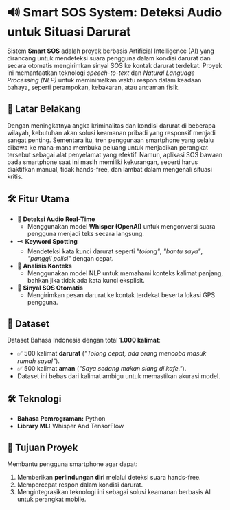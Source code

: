 # 🔊 Smart SOS System: Deteksi Audio untuk Situasi Darurat

Sistem **Smart SOS** adalah proyek berbasis Artificial Intelligence (AI) yang dirancang untuk mendeteksi suara pengguna dalam kondisi darurat dan secara otomatis mengirimkan sinyal SOS ke kontak darurat terdekat. Proyek ini memanfaatkan teknologi *speech-to-text* dan *Natural Language Processing (NLP)* untuk meminimalkan waktu respon dalam keadaan bahaya, seperti perampokan, kebakaran, atau ancaman fisik.

## 🚨 Latar Belakang
Dengan meningkatnya angka kriminalitas dan kondisi darurat di beberapa wilayah, kebutuhan akan solusi keamanan pribadi yang responsif menjadi sangat penting. Sementara itu, tren penggunaan smartphone yang selalu dibawa ke mana-mana membuka peluang untuk menjadikan perangkat tersebut sebagai alat penyelamat yang efektif. Namun, aplikasi SOS bawaan pada smartphone saat ini masih memiliki kekurangan, seperti harus diaktifkan manual, tidak hands-free, dan lambat dalam mengenali situasi kritis.

## 🛠️ Fitur Utama
- 🎤 **Deteksi Audio Real-Time**
  - Menggunakan model **Whisper (OpenAI)** untuk mengonversi suara pengguna menjadi teks secara langsung.
- 🗝️ **Keyword Spotting**
  - Mendeteksi kata kunci darurat seperti *"tolong"*, *"bantu saya"*, *"panggil polisi"* dengan cepat.
- 🧠 **Analisis Konteks**
  - Menggunakan model NLP untuk memahami konteks kalimat panjang, bahkan jika tidak ada kata kunci eksplisit.
- 📡 **Sinyal SOS Otomatis**
  - Mengirimkan pesan darurat ke kontak terdekat beserta lokasi GPS pengguna.

## 📂 Dataset
Dataset Bahasa Indonesia dengan total **1.000 kalimat**:
- ✅ 500 kalimat **darurat** (*"Tolong cepat, ada orang mencoba masuk rumah saya!"*).
- ✅ 500 kalimat **aman** (*"Saya sedang makan siang di kafe."*).
- Dataset ini bebas dari kalimat ambigu untuk memastikan akurasi model.

## 🛠️ Teknologi
- **Bahasa Pemrograman:** Python
- **Library ML:** Whisper And TensorFlow

## 🎯 Tujuan Proyek
Membantu pengguna smartphone agar dapat:
1. Memberikan **perlindungan diri** melalui deteksi suara hands-free.
2. Mempercepat respon dalam kondisi darurat.
3. Mengintegrasikan teknologi ini sebagai solusi keamanan berbasis AI untuk perangkat mobile.
